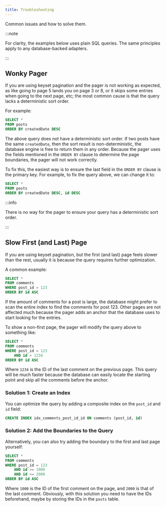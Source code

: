 ```yaml
---
title: Troubleshooting
---
```


Common issues and how to solve them.

:::note

For clarity, the examples below uses plain SQL queries. The same principles
apply to any database-backed adapters.

:::

## Wonky Pager

If you are using keyset pagination and the pager is not working as expected, as
like going to page 5 lands you on page 3 or 8, or it skips some entries when
going to the next page, etc; the most common cause is that the query lacks a
deterministic sort order.

For example:

```sql
SELECT *
FROM posts
ORDER BY createdDate DESC
```

The above query does not have a deterministic sort order. If two posts have the
same `createdDate`, then the sort result is non-deterministic, the database
engine is free to return them in any order. Because the pager uses the fields
mentioned in the `ORDER BY` clause to determine the page boundaries, the pager
will not work correctly.

To fix this, the easiest way is to ensure the last field in the `ORDER BY`
clause is the primary key. For example, to fix the query above, we can change
it to:

```sql
SELECT *
FROM posts
ORDER BY createdDate DESC, id DESC
```

:::info

There is no way for the pager to ensure your query has a deterministic
sort order.

:::

## Slow First (and Last) Page

If you are using keyset pagination, but the first (and last) page feels slower
than the rest, usually it is because the query requires further optimization.

A common example:

```sql
SELECT *
FROM comments
WHERE post_id = 123
ORDER BY id ASC
```

If the amount of comments for a post is large, the database might prefer to scan
the entire index to find the comments for post 123. Other pages are not affected
much because the pager adds an anchor that the database uses to start looking
for the entries.

To show a non-first page, the pager will modify the query above to something
like:

```sql
SELECT *
FROM comments
WHERE post_id = 123
    AND id > 1234
ORDER BY id ASC
```

Where `1234` is the ID of the last comment on the previous page. This query will
be much faster because the database can easily locate the starting point and
skip all the comments before the anchor.

### Solution 1: Create an Index

You can optimize the query by adding a composite index on the `post_id` and `id`
field:

```sql
CREATE INDEX idx_comments_post_id_id ON comments (post_id, id)
```

### Solution 2: Add the Boundaries to the Query

Alternatively, you can also try adding the boundary to the first and last page
yourself:

```sql
SELECT *
FROM comments
WHERE post_id = 123
    AND id >= 1000
    AND id <= 2000
ORDER BY id ASC
```

Where `1000` is the ID of the first comment on the page, and `2000` is that of
the last comment. Obviously, with this solution you need to have the IDs
beforehand, maybe by storing the IDs in the `posts` table.